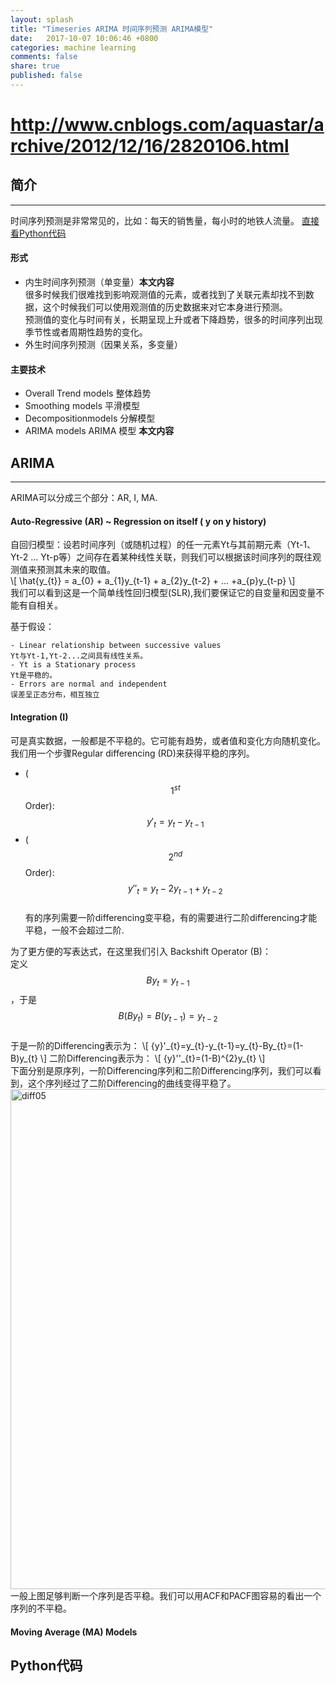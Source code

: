 ```yaml
---
layout: splash
title: "Timeseries ARIMA 时间序列预测 ARIMA模型"
date:   2017-10-07 10:06:46 +0800
categories: machine learning
comments: false
share: true
published: false
---
```

<script type="text/javascript" src="http://cdn.mathjax.org/mathjax/latest/MathJax.js?config=TeX-AMS-MML_HTMLorMML"></script>
# http://www.cnblogs.com/aquastar/archive/2012/12/16/2820106.html
## 简介   
---
时间序列预测是非常常见的，比如：每天的销售量，每小时的地铁人流量。 
[直接看Python代码](#pythoncode)

#### 形式
- 内生时间序列预测（单变量）**本文内容**     
很多时候我们很难找到影响观测值的元素，或者找到了关联元素却找不到数据，这个时候我们可以使用观测值的历史数据来对它本身进行预测。    
预测值的变化与时间有关，长期呈现上升或者下降趋势，很多的时间序列出现季节性或者周期性趋势的变化。    
- 外生时间序列预测（因果关系，多变量）

#### 主要技术
- Overall Trend models 整体趋势
- Smoothing models 平滑模型
- Decompositionmodels 分解模型
- ARIMA models ARIMA 模型 **本文内容**


## ARIMA
---
ARIMA可以分成三个部分：AR, I, MA.

#### Auto-Regressive (AR) ~ Regression on itself ( y on y history)
自回归模型：设若时间序列（或随机过程）的任一元素Yt与其前期元素（Yt-1、Yt-2 ... Yt-p等）之间存在着某种线性关联，则我们可以根据该时间序列的既往观测值来预测其未来的取值。      
\\[ \hat{y_{t}} = a_{0} + a_{1}y_{t-1} + a_{2}y_{t-2} + ... +a_{p}y_{t-p} \\]  
我们可以看到这是一个简单线性回归模型(SLR),我们要保证它的自变量和因变量不能有自相关。

基于假设：    

    - Linear relationship between successive values
    Yt与Yt-1,Yt-2...之间具有线性关系。
    - Yt is a Stationary process
    Yt是平稳的。
    - Errors are normal and independent
    误差呈正态分布，相互独立

#### Integration (I)
可是真实数据，一般都是不平稳的。它可能有趋势，或者值和变化方向随机变化。    
我们用一个步骤Regular differencing (RD)来获得平稳的序列。    
- ($$ 1^{st} $$ Order):  $$ {y}'_{t}=y_{t}-y_{t-1} $$
- ($$ 2^{nd} $$ Order):  $$ {y}''_{t}=y_{t}-2y_{t-1}+y_{t-2} $$     
有的序列需要一阶differencing变平稳，有的需要进行二阶differencing才能平稳，一般不会超过二阶.

为了更方便的写表达式，在这里我们引入 Backshift Operator (B)：    
定义 $$ By_{t}=y_{t-1} $$，于是$$ B(By_{t})=B(y_{t-1})=y_{t-2} $$    
于是一阶的Differencing表示为：
\\[ {y}'\_{t}=y_{t}-y_{t-1}=y_{t}-By_{t}=(1-B)y_{t} \\]
二阶Differencing表示为：
\\[ {y}'\'\_{t}=(1-B)^{2}y_{t} \\]    
下面分别是原序列，一阶Differencing序列和二阶Differencing序列，我们可以看到，这个序列经过了二阶Differencing的曲线变得平稳了。   
<img src="{{ site.baseurl }}/img/machinelearning/diff05.png" alt="diff05" style="width: 800px;"/>    
一般上图足够判断一个序列是否平稳。我们可以用ACF和PACF图容易的看出一个序列的不平稳。




#### Moving Average (MA) Models    
 



## <span name="pythoncode">Python代码</span>



